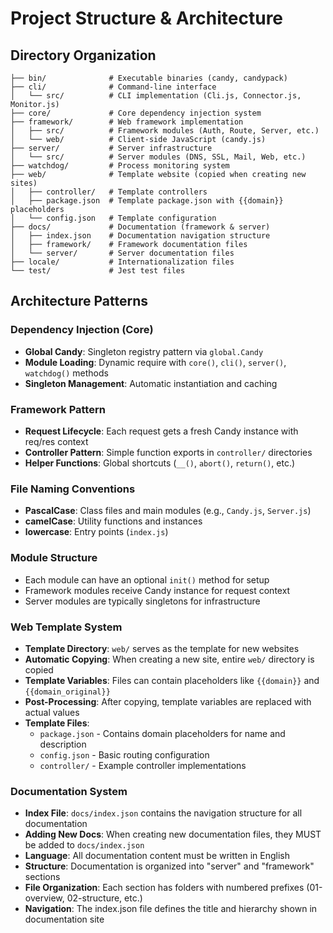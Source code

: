 # Project Structure & Architecture

## Directory Organization

```
├── bin/              # Executable binaries (candy, candypack)
├── cli/              # Command-line interface
│   └── src/          # CLI implementation (Cli.js, Connector.js, Monitor.js)
├── core/             # Core dependency injection system
├── framework/        # Web framework implementation
│   ├── src/          # Framework modules (Auth, Route, Server, etc.)
│   └── web/          # Client-side JavaScript (candy.js)
├── server/           # Server infrastructure
│   └── src/          # Server modules (DNS, SSL, Mail, Web, etc.)
├── watchdog/         # Process monitoring system
├── web/              # Template website (copied when creating new sites)
│   ├── controller/   # Template controllers
│   ├── package.json  # Template package.json with {{domain}} placeholders
│   └── config.json   # Template configuration
├── docs/             # Documentation (framework & server)
│   ├── index.json    # Documentation navigation structure
│   ├── framework/    # Framework documentation files
│   └── server/       # Server documentation files
├── locale/           # Internationalization files
└── test/             # Jest test files
```

## Architecture Patterns

### Dependency Injection (Core)

- **Global Candy**: Singleton registry pattern via `global.Candy`
- **Module Loading**: Dynamic require with `core()`, `cli()`, `server()`, `watchdog()` methods
- **Singleton Management**: Automatic instantiation and caching

### Framework Pattern

- **Request Lifecycle**: Each request gets a fresh Candy instance with req/res context
- **Controller Pattern**: Simple function exports in `controller/` directories
- **Helper Functions**: Global shortcuts (`__()`, `abort()`, `return()`, etc.)

### File Naming Conventions

- **PascalCase**: Class files and main modules (e.g., `Candy.js`, `Server.js`)
- **camelCase**: Utility functions and instances
- **lowercase**: Entry points (`index.js`)

### Module Structure

- Each module can have an optional `init()` method for setup
- Framework modules receive Candy instance for request context
- Server modules are typically singletons for infrastructure

### Web Template System

- **Template Directory**: `web/` serves as the template for new websites
- **Automatic Copying**: When creating a new site, entire `web/` directory is copied
- **Template Variables**: Files can contain placeholders like `{{domain}}` and `{{domain_original}}`
- **Post-Processing**: After copying, template variables are replaced with actual values
- **Template Files**:
  - `package.json` - Contains domain placeholders for name and description
  - `config.json` - Basic routing configuration
  - `controller/` - Example controller implementations

### Documentation System

- **Index File**: `docs/index.json` contains the navigation structure for all documentation
- **Adding New Docs**: When creating new documentation files, they MUST be added to `docs/index.json`
- **Language**: All documentation content must be written in English
- **Structure**: Documentation is organized into "server" and "framework" sections
- **File Organization**: Each section has folders with numbered prefixes (01-overview, 02-structure, etc.)
- **Navigation**: The index.json file defines the title and hierarchy shown in documentation site
